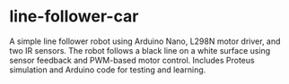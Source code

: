 # line-follower-car
A simple line follower robot using Arduino Nano, L298N motor driver, and two IR sensors. The robot follows a black line on a white surface using sensor feedback and PWM-based motor control. Includes Proteus simulation and Arduino code for testing and learning.
